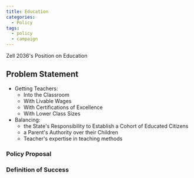 ```yaml
---
title: Education
categories:
  - Policy
tags:
  - policy
  - campaign
---
```


<!-- Title becomes Main Header -->
Zell 2036's Position on Education

## Problem Statement

- Getting Teachers:
    - Into the Classroom
    - With Livable Wages
    - With Certifications of Excellence
    - With Lower Class Sizes
- Balancing:
    - the State's Responsibility to Establish a Cohort of Educated Citizens
    - a Parent's Authority over their Children
    - Teacher's expertise in teaching methods

### Policy Proposal
<!-- How can Trains solve this problem? -->

### Definition of Success
<!-- How will we know that the policy works? -->
